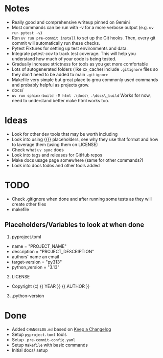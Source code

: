 # Notes
- Really good and comprehensive writeup pinned on Gemini
- Most commands can be run with -v for a more verbose output (e.g. `uv run pytest -v`)
- Run `uv run pre-commit install` to set up the Git hooks. Then, every git commit will automatically run these checks.
- Pytest Fixtures for setting up test environments and data.
- Integrate pytest-cov to track test coverage. This will help you understand how much of your code is being tested.
- Gradually increase strictness for tools as you get more comfortable
- Lots of autogenerated folders (like xx_cache) include `.gitignore` files so they don't need to be added to main `.gitignore`
- Makefile very simple but great place to grou commonly used commands and probably helpful as projects grow.
- docs/
- `uv run sphinx-build -M html .\docs\ .\docs\_build` Works for now, need to understand better make html works too.

# Ideas
- Look for other dev tools that may be worth including
- Look into using {{}} placeholders, see why they use that format and how to laverage them (using them on LICENSE)
- Check what `uv sync` does
- Look into tags and releases for GitHub repos
- Make docs usage page somewhere (same for other commands?)
- Look into docs todos and other tools added

# TODO
- Check .gitignore when done and after running some tests as they will create other files
- makefile

## Placeholders/Variables to look at when done
1. pyproject.toml
- name = "PROJECT_NAME"
- description = "PROJECT_DESCRIPTION"
- authors' name an email
- target-version = "py313"
- python_version = "3.13"
2. LICENSE
- Copyright (c) {{ YEAR }} {{ AUTHOR }}
3. .python-version

 # Done
- Added `CHANGELOG.md` based on [Keep a Changelog](https://keepachangelog.com/en/1.0.0/)
- Setup `pyproject.toml` tools
- Setup `.pre-commit-config.yaml`
- Setup `Makefile` with basic commands
- Initial docs/ setup
